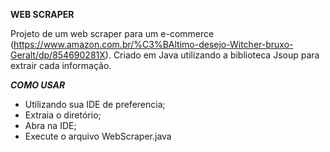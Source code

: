 <b>WEB SCRAPER</b>

Projeto de um web scraper para um e-commerce (https://www.amazon.com.br/%C3%BAltimo-desejo-Witcher-bruxo-Geralt/dp/854690281X).
Criado em Java utilizando a biblioteca Jsoup para extrair cada informação.

<b>*COMO USAR*</b>
<ul>
  <li>Utilizando sua IDE de preferencia;</li>
  <li>Extraia o diretório;</li>
  <li>Abra na IDE;</li>
  <li>Execute o arquivo WebScraper.java</li>
</ul>
